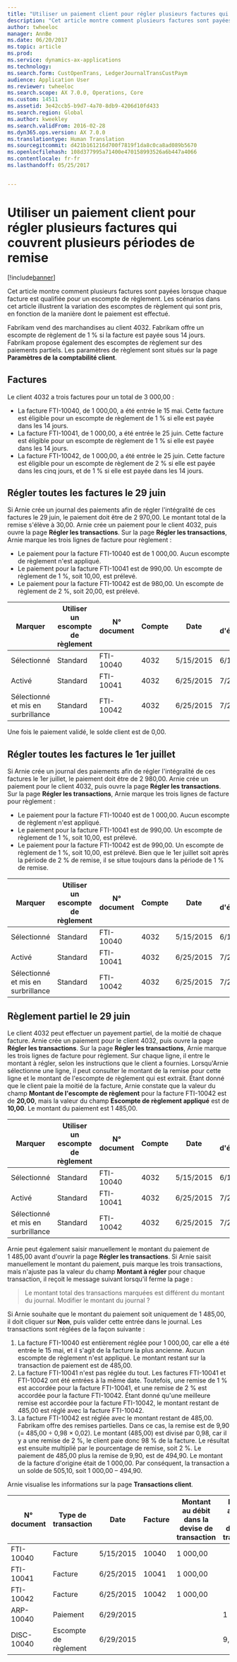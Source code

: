 ```yaml
---
title: "Utiliser un paiement client pour régler plusieurs factures qui couvrent plusieurs périodes de remise"
description: "Cet article montre comment plusieurs factures sont payées lorsque chaque facture est qualifiée pour un escompte de règlement. Les scénarios dans cet article illustrent la variation des escomptes de règlement qui sont pris, en fonction de la manière dont le paiement est effectué."
author: twheeloc
manager: AnnBe
ms.date: 06/20/2017
ms.topic: article
ms.prod: 
ms.service: dynamics-ax-applications
ms.technology: 
ms.search.form: CustOpenTrans, LedgerJournalTransCustPaym
audience: Application User
ms.reviewer: twheeloc
ms.search.scope: AX 7.0.0, Operations, Core
ms.custom: 14511
ms.assetid: 3e42ccb5-b9d7-4a70-8db9-4206d10fd433
ms.search.region: Global
ms.author: kweekley
ms.search.validFrom: 2016-02-28
ms.dyn365.ops.version: AX 7.0.0
ms.translationtype: Human Translation
ms.sourcegitcommit: d421b161216d700f7819f1da8c0ca8ad089b5670
ms.openlocfilehash: 108d377995a71400e470158993526a6b447a4066
ms.contentlocale: fr-fr
ms.lasthandoff: 05/25/2017


---
```


# <a name="use-a-customer-payment-to-settle-multiple-invoices-that-span-multiple-discount-periods"></a>Utiliser un paiement client pour régler plusieurs factures qui couvrent plusieurs périodes de remise

[!include[banner](../includes/banner.md)]


Cet article montre comment plusieurs factures sont payées lorsque chaque facture est qualifiée pour un escompte de règlement. Les scénarios dans cet article illustrent la variation des escomptes de règlement qui sont pris, en fonction de la manière dont le paiement est effectué.

Fabrikam vend des marchandises au client 4032. Fabrikam offre un escompte de règlement de 1 % si la facture est payée sous 14 jours. Fabrikam propose également des escomptes de règlement sur des paiements partiels. Les paramètres de règlement sont situés sur la page **Paramètres de la comptabilité client**.

## <a name="invoices"></a>Factures
Le client 4032 a trois factures pour un total de 3 000,00 :

-   La facture FTI-10040, de 1 000,00, a été entrée le 15 mai. Cette facture est éligible pour un escompte de règlement de 1 % si elle est payée dans les 14 jours.
-   La facture FTI-10041, de 1 000,00, a été entrée le 25 juin. Cette facture est éligible pour un escompte de règlement de 1 % si elle est payée dans les 14 jours.
-   La facture FTI-10042, de 1 000,00, a été entrée le 25 juin. Cette facture est éligible pour un escompte de règlement de 2 % si elle est payée dans les cinq jours, et de 1 % si elle est payée dans les 14 jours.

## <a name="settle-all-invoices-on-june-29"></a>Régler toutes les factures le 29 juin
Si Arnie crée un journal des paiements afin de régler l'intégralité de ces factures le 29 juin, le paiement doit être de 2 970,00. Le montant total de la remise s'élève à 30,00. Arnie crée un paiement pour le client 4032, puis ouvre la page **Régler les transactions**. Sur la page **Régler les transactions**, Arnie marque les trois lignes de facture pour règlement :

-   Le paiement pour la facture FTI-10040 est de 1 000,00. Aucun escompte de règlement n'est appliqué.
-   Le paiement pour la facture FTI-10041 est de 990,00. Un escompte de règlement de 1 %, soit 10,00, est prélevé.
-   Le paiement pour la facture FTI-10042 est de 980,00. Un escompte de règlement de 2 %, soit 20,00, est prélevé.

| Marquer                     | Utiliser un escompte de règlement | N° document   | Compte | Date      | Date d'échéance  | Facture | Montant au débit dans la devise de transaction | Montant au crédit dans la devise de transaction | Devise | Montant à régler |
|--------------------------|-------------------|-----------|---------|-----------|-----------|---------|--------------------------------------|---------------------------------------|----------|------------------|
| Sélectionné                 | Standard            | FTI-10040 | 4032    | 5/15/2015 | 6/15/2015 | 10040   | 1 000,00                             |                                       | USD      | 1 000,00         |
| Activé                 | Standard            | FTI-10041 | 4032    | 6/25/2015 | 7/25/2015 | 10041   | 1 000,00                             |                                       | USD      | 990,00           |
| Sélectionné et mis en surbrillance | Standard            | FTI-10042 | 4032    | 6/25/2015 | 7/25/2015 | 10042   | 1 000,00                             |                                       | USD      | 980,00           |

Une fois le paiement validé, le solde client est de 0,00.

## <a name="settle-all-invoices-on-july-1"></a>Régler toutes les factures le 1er juillet
Si Arnie crée un journal des paiements afin de régler l'intégralité de ces factures le 1er juillet, le paiement doit être de 2 980,00. Arnie crée un paiement pour le client 4032, puis ouvre la page **Régler les transactions**. Sur la page **Régler les transactions**, Arnie marque les trois lignes de facture pour règlement :

-   Le paiement pour la facture FTI-10040 est de 1 000,00. Aucun escompte de règlement n'est appliqué.
-   Le paiement pour la facture FTI-10041 est de 990,00. Un escompte de règlement de 1 %, soit 10,00, est prélevé.
-   Le paiement pour la facture FTI-10042 est de 990,00. Un escompte de règlement de 1 %, soit 10,00, est prélevé. Bien que le 1er juillet soit après la période de 2 % de remise, il se situe toujours dans la période de 1 % de remise.

| Marquer                     | Utiliser un escompte de règlement | N° document   | Compte | Date      | Date d'échéance  | Facture | Montant au débit dans la devise de transaction | Montant au crédit dans la devise de transaction | Devise | Montant à régler |
|--------------------------|-------------------|-----------|---------|-----------|-----------|---------|--------------------------------------|---------------------------------------|----------|------------------|
| Sélectionné                 | Standard            | FTI-10040 | 4032    | 5/15/2015 | 6/15/2015 | 10040   | 1 000,00                             |                                       | USD      | 1 000,00         |
| Activé                 | Standard            | FTI-10041 | 4032    | 6/25/2015 | 7/25/2015 | 10041   | 1 000,00                             |                                       | USD      | 990,00           |
| Sélectionné et mis en surbrillance | Standard            | FTI-10042 | 4032    | 6/25/2015 | 7/25/2015 | 10042   | 1 000,00                             |                                       | USD      | 990,00           |

## <a name="partial-settlement-on-june-29"></a>Règlement partiel le 29 juin
Le client 4032 peut effectuer un payement partiel, de la moitié de chaque facture. Arnie crée un paiement pour le client 4032, puis ouvre la page **Régler les transactions**. Sur la page **Régler les transactions**, Arnie marque les trois lignes de facture pour règlement. Sur chaque ligne, il entre le montant à régler, selon les instructions que le client a fournies. Lorsqu'Arnie sélectionne une ligne, il peut consulter le montant de la remise pour cette ligne et le montant de l'escompte de règlement qui est extrait. Étant donné que le client paie la moitié de la facture, Arnie constate que la valeur du champ **Montant de l'escompte de règlement** pour la facture FTI-10042 est de **20,00**, mais la valeur du champ **Escompte de règlement appliqué** est de **10,00**. Le montant du paiement est 1 485,00.

| Marquer                     | Utiliser un escompte de règlement | N° document   | Compte | Date      | Date d'échéance  | Facture | Montant au débit dans la devise de transaction | Montant au crédit dans la devise de transaction | Devise | Montant à régler |
|--------------------------|-------------------|-----------|---------|-----------|-----------|---------|--------------------------------------|---------------------------------------|----------|------------------|
| Sélectionné                 | Standard            | FTI-10040 | 4032    | 5/15/2015 | 6/15/2015 | 10040   | 1 000,00                             |                                       | USD      | 500,00           |
| Activé                 | Standard            | FTI-10041 | 4032    | 6/25/2015 | 7/25/2015 | 10041   | 1 000,00                             |                                       | USD      | 495,00           |
| Sélectionné et mis en surbrillance | Standard            | FTI-10042 | 4032    | 6/25/2015 | 7/25/2015 | 10042   | 1 000,00                             |                                       | USD      | 490,00           |

Arnie peut également saisir manuellement le montant du paiement de 1 485,00 avant d'ouvrir la page **Régler les transactions**. Si Arnie saisit manuellement le montant du paiement, puis marque les trois transactions, mais n'ajuste pas la valeur du champ **Montant à régler** pour chaque transaction, il reçoit le message suivant lorsqu'il ferme la page :

> Le montant total des transactions marquées est différent du montant du journal. Modifier le montant du journal ?

Si Arnie souhaite que le montant du paiement soit uniquement de 1 485,00, il doit cliquer sur **Non**, puis valider cette entrée dans le journal. Les transactions sont réglées de la façon suivante :

1.  La facture FTI-10040 est entièrement réglée pour 1 000,00, car elle a été entrée le 15 mai, et il s'agit de la facture la plus ancienne. Aucun escompte de règlement n'est appliqué. Le montant restant sur la transaction de paiement est de 485,00.
2.  La facture FTI-10041 n'est pas réglée du tout. Les factures FTI-10041 et FTI-10042 ont été entrées à la même date. Toutefois, une remise de 1 % est accordée pour la facture FTI-10041, et une remise de 2 % est accordée pour la facture FTI-10042. Étant donné qu'une meilleure remise est accordée pour la facture FTI-10042, le montant restant de 485,00 est réglé avec la facture FTI-10042.
3.  La facture FTI-10042 est réglée avec le montant restant de 485,00. Fabrikam offre des remises partielles. Dans ce cas, la remise est de 9,90 (= 485,00 ÷ 0,98 × 0,02). Le montant (485,00) est divisé par 0,98, car il y a une remise de 2 %, le client paie donc 98 % de la facture. Le résultat est ensuite multiplié par le pourcentage de remise, soit 2 %. Le paiement de 485,00 plus la remise de 9,90, est de 494,90. Le montant de la facture d'origine était de 1 000,00. Par conséquent, la transaction a un solde de 505,10, soit 1 000,00 – 494,90.

Arnie visualise les informations sur la page **Transactions client**.

| N° document    | Type de transaction | Date      | Facture | Montant au débit dans la devise de transaction | Montant au crédit dans la devise de transaction | Solde  | Devise |
|------------|------------------|-----------|---------|--------------------------------------|---------------------------------------|----------|----------|
| FTI-10040  | Facture          | 5/15/2015 | 10040   | 1 000,00                             |                                       | 0,00     | USD      |
| FTI-10041  | Facture          | 6/25/2015 | 10041   | 1 000,00                             |                                       | 1 000,00 | USD      |
| FTI-10042  | Facture          | 6/25/2015 | 10042   | 1 000,00                             |                                       | 505,10   | USD      |
| ARP-10040  | Paiement          | 6/29/2015 |         |                                      | 1 485,00                              | 0,00     | USD      |
| DISC-10040 | Escompte de règlement    | 6/29/2015 |         |                                      | 9,90                                  | 0,00     | USD      |






